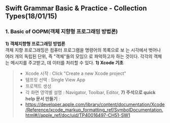 ## Swift Grammar Basic & Practice - Collection Types(18/01/15)

### 1. Basic of OOPM(객체 지향형 프로그래밍 방법론)

**1) 객체지향형 프로그래밍 방법론**  
객체 지향 프로그래밍은 컴퓨터 프로그램을 명령어의 목록으로 보는 시각에서 벗어나 여러 개의 독립된 단위, 즉 "객체"들의 모임으로 파악하고자 하는 것이다. 각각의 객체는 메시지를 주고받고, 데이터를 처리할 수 있다.
**1) Xcode 기초**  
   > - Xcode 시작 : Click "Create a new Xcode project"
   > - 템프릿 선택 : Single View App
   > - 프로젝트 생성
   > - 각 화면 영역별 설명 : Navigator, Toolbar, Editor, 
**7) 주석으로 quick help 문서 만들기** : 
   > - <https://developer.apple.com/library/content/documentation/Xcode/Reference/xcode_markup_formatting_ref/SymbolDocumentation.html#//apple_ref/doc/uid/TP40016497-CH51-SW1>